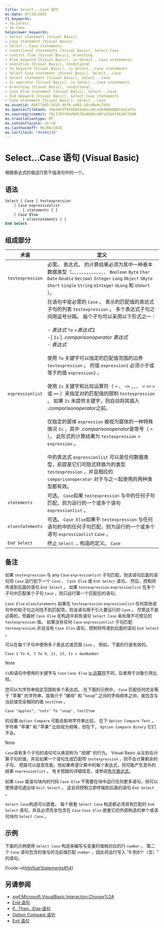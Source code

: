 ```yaml
---
title: Select...Case 语句
ms.date: 07/20/2015
f1_keywords:
- vb.Select
- vb.Case
helpviewer_keywords:
- Select statement [Visual Basic]
- Case statement [Visual Basic]
- Select...Case statements
- conditional statements [Visual Basic], Select Case
- control flow [Visual Basic], branching
- Else keyword [Visual Basic], in Select...Case statements
- execution [Visual Basic], conditional
- To keyword [Visual Basic], in Select...Case statements
- Select Case statement [Visual Basic], Select...Case
- Select statement [Visual Basic], Select...Case
- Is operator [Visual Basic], in Select...Case statements
- branching [Visual Basic], conditional
- Case Else statement [Visual Basic], Select...Case
- End keyword [Visual Basic], Select Case statements
- Case statement [Visual Basic], Select...Case
ms.assetid: 68877b65-5419-4bf0-a465-20cd0e4c7d44
ms.openlocfilehash: 3dedd43f920b493a0aca9ce48460b00815e1af5c
ms.sourcegitcommit: f8c270376ed905f6a8896ce0fe25b4f4b38ff498
ms.translationtype: MT
ms.contentlocale: zh-CN
ms.lasthandoff: 06/04/2020
ms.locfileid: "84404234"
---
```

# <a name="selectcase-statement-visual-basic"></a>Select...Case 语句 (Visual Basic)
根据表达式的值运行若干组语句中的一个。  
  
## <a name="syntax"></a>语法  
  
```vb  
Select [ Case ] testexpression  
    [ Case expressionlist  
        [ statements ] ]  
    [ Case Else  
        [ elsestatements ] ]  
End Select  
```  
  
## <a name="parts"></a>组成部分  
  
|术语|定义|  
|---|---|  
|`testexpression`|必需。 表达式。 的计算结果必须为其中一种基本数据类型（、、、、、、、、、、、、、、 `Boolean` `Byte` `Char` `Date` `Double` `Decimal` `Integer` `Long` `Object` `SByte` `Short` `Single` `String` `UInteger` `ULong` 和 `UShort` ）。|  
|`expressionlist`|在语句中是必需的 `Case` 。 表示的匹配值的表达式子句的列表 `testexpression` 。 多个表达式子句之间用逗号分隔。 每个子句可以采用以下形式之一：<br /><br /> -   *表达式* `To` =*表达式*2<br />-[ `Is` ] *.comparisonoperator* *表达式*<br />-   *表达式*<br /><br /> 使用 `To` 关键字可以指定的匹配值范围的边界 `testexpression` 。 的值 `expression1` 必须小于或等于的值 `expression2` 。<br /><br /> 使用 `Is` 关键字和比较运算符（ `=` 、 `<>` 、、、 `<` `<=` `>` 或 `>=` ）来指定对的匹配值的限制 `testexpression` 。 如果 `Is` 未提供关键字，则自动将其插入 *.comparisonoperator*之前。<br /><br /> 仅指定的窗体 `expression` 被视为窗体的一种特殊情况 `Is` ，其中 *.comparisonoperator*是等号（ `=` ）。 此形式的计算结果为 `testexpression`  =  `expression` 。<br /><br /> 中的表达式 `expressionlist` 可以是任何数据类型，前提是它们可隐式转换为的类型 `testexpression` ，并且相应的 `comparisonoperator` 对于与之一起使用的两种类型都有效。|  
|`statements`|可选。 `Case`如果 `testexpression` 与中的任何子句匹配，则为运行的一个或多个语句 `expressionlist` 。|  
|`elsestatements`|可选。 `Case Else`如果不 `testexpression` 与任何语句的中的任何子句匹配，则为运行的一个或多个语句 `expressionlist` `Case` 。|  
|`End Select`|终止 `Select` ... 构造的定义。 `Case`|  
  
## <a name="remarks"></a>备注  
 如果 `testexpression` 与 any `Case` `expressionlist` 子句匹配，则该语句后面的语句将 `Case` 运行到下一个 `Case` 、 `Case Else` 或 `End Select` 语句。 然后，控制将传递到后面的语句 `End Select` 。 如果 `testexpression` `expressionlist` 在多个子句中匹配某个子句 `Case` ，则只运行第一个匹配后的语句。  
  
 `Case Else` `elsestatements` 如果在 `testexpression` `expressionlist` 任何其他语句中的和子句之间找不到匹配项，则该语句用于引入要运行的 `Case` 。 尽管这不是必需的，但最好 `Case Else` 在构造中具有语句 `Select Case` 来处理不可预见的 `testexpression` 值。 如果没有任何 `Case` `expressionlist` 子句匹配 `testexpression` 并且没有 `Case Else` 语句，控制将传递到后面的语句 `End Select` 。  
  
 可以在每个子句中使用多个表达式或范围 `Case` 。 例如，下面的行是有效的。  
  
 `Case 1 To 4, 7 To 9, 11, 13, Is > maxNumber`  
  
> [!NOTE]
> `Is`和语句中使用的关键字与 `Case` `Case Else` [is 运算符](../operators/is-operator.md)不同，后者用于对象引用比较。  
  
 您可以为字符串指定范围和多个表达式。 在下面的示例中， `Case` 匹配任何完全等于 "苹果" 的字符串，其值介于 "螺母" 和 "soup" 之间的字母顺序之间，或包含与当前值完全相同的值 `testItem` 。  
  
 `Case "apples", "nuts" To "soup", testItem`  
  
 的设置 `Option Compare` 可能会影响字符串比较。 在下 `Option Compare Text` ，字符串 "苹果" 和 "苹果" 比较视为相等，但在下， `Option Compare Binary` 它们不会。  
  
> [!NOTE]
> `Case`具有多个子句的语句可以表现称为 "*短路*" 的行为。 Visual Basic 从左到右计算子句的值，并且如果一个语句生成匹配项 `testexpression` ，则不会计算剩余的子句。 短路可以提高性能，但如果希望计算中的每个表达式，则可能产生意外的结果 `expressionlist` 。 有关短路的详细信息，请参阅[布尔表达式](../../programming-guide/language-features/operators-and-expressions/boolean-expressions.md)。  
  
 如果 `Case` 或语句块内的代码 `Case Else` 不需要在块中运行任何更多语句，则可以使用语句退出块 `Exit Select` 。 这会将控制立即传输到后面的语句 `End Select` 。  
  
 `Select Case`构造可以嵌套。 每个嵌套 `Select Case` 构造都必须具有匹配的 `End Select` 语句，并且必须完全包含在 `Case` `Case Else` 嵌套它的外部构造的单个或语句块内 `Select Case` 。  
  
## <a name="example"></a>示例  
 下面的示例使用 `Select Case` 构造来编写与变量的值相对应的行 `number` 。 第二个 `Case` 语句包含的值与的当前值匹配 `number` ，因此将运行写入 "6 到8个（含）" 的语句。  
  
 [!code-vb[VbVbalrStatements#54](~/samples/snippets/visualbasic/VS_Snippets_VBCSharp/VbVbalrStatements/VB/Class1.vb#54)]  
  
## <a name="see-also"></a>另请参阅

- <xref:Microsoft.VisualBasic.Interaction.Choose%2A>
- [End 语句](end-statement.md)
- [If...Then...Else 语句](if-then-else-statement.md)
- [Option Compare 语句](option-compare-statement.md)
- [Exit 语句](exit-statement.md)
